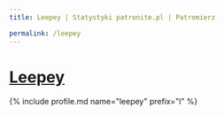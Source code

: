 ```yaml
---
title: Leepey | Statystyki patronite.pl | Patromierz

permalink: /leepey
---
```


# [Leepey](https://patronite.pl/leepey)

{% include profile.md name="leepey" prefix="l" %}
